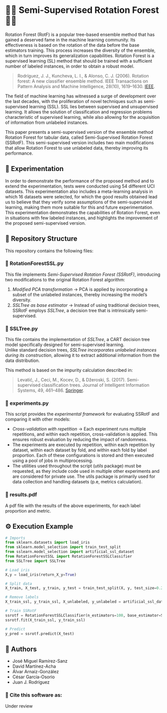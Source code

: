# 🌳👀 Semi-Supervised Rotation Forest 🌳👀
 
Rotation Forest (RotF) is a popular tree-based ensemble method that has gained a deserved fame in the machine learning community. Its effectiveness is based on the rotation of the data before the base estimators training. This process increases the diversity of the ensemble, which in turn improves its generalization capabilities. Rotation Forest is a supervised learning (SL) method that should be trained with a sufficient number of labeled instances, in order to obtain a robust model.
 
> Rodríguez, J. J., Kuncheva, L. I., & Alonso, C. J. (2006). Rotation forest: A new classifier ensemble method. IEEE Transactions on Pattern Analysis and Machine Intelligence, 28(10), 1619–1630. [IEEE](https://doi.org/10.1109/TPAMI.2006.211).
 
The field of machine learning has witnessed a surge of development over the last decades, with the proliferation of novel techniques such as semi-supervised learning (SSL). SSL lies between supervised and unsupervised learning. It allows the solution of classification and regression problems characteristic of supervised learning, while also allowing for the acquisition of information from unlabeled instances.  
 
This paper presents a semi-supervised version of the ensemble method Rotation Forest for tabular data, called Semi-Supervised Rotation Forest (SSRotF). This semi-supervised version includes two main modifications that allow Rotation Forest to use unlabeled data, thereby improving its performance.  
 
## 🔬 Experimentation  
 
In order to demonstrate the performance of the proposed method and to extend the experimentation, tests were conducted using 54 different UCI datasets. This experimentation also includes a meta-learning analysis in which 16 datasets were selected, for which the good results obtained lead us to believe that they verify some assumptions of the semi-supervised learning, making them more suitable for this and future experimentation. This experimentation demonstrates the capabilities of Rotation Forest, even in situations with few labeled instances, and highlights the improvement of the proposed semi-supervised version.  
 
## 📂 Repository Structure  
 
This repository contains the following files:  
 
### 🔹 RotationForestSSL.py  
This file implements *Semi-Supervised Rotation Forest (SSRotF)*, introducing two modifications to the original Rotation Forest algorithm:
1. *Modified PCA transformation* → PCA is applied by incorporating a subset of the unlabeled instances, thereby increasing the model’s diversity.  
2. *SSLTree as base estimator* → Instead of using traditional decision trees, SSRotF employs *SSLTree*, a decision tree that is intrinsically semi-supervised.  
 
### 🔹 SSLTree.py  
This file contains the implementation of *SSLTree*, a CART decision tree model specifically designed for semi-supervised learning.  
Unlike standard decision trees, *SSLTree incorporates unlabeled instances during its construction*, allowing it to extract additional information from the data distribution.
 
This method is based on the impurity calculation described in:
> Levatić, J., Ceci, M., Kocev, D., & Džeroski, S. (2017). Semi-supervised classification trees. Journal of Intelligent Information Systems, 49, 461–486. [Springer](https://doi.org/10.1007/s10844-017-0457-4).  
 
### 🔹 experiments.py  
This script provides the *experimental framework* for evaluating SSRotF and comparing it with other models:
 
- *Cross-validation with repetition* → Each experiment runs multiple repetitions, and within each repetition, cross-validation is applied. This ensures robust evaluation by reducing the impact of randomness. 
- The experiments are executed by repetition, within each repetition by dataset, within each dataset by fold, and within each fold by label proportion. Each of these configurations is stored and then executed using a pool of jobs in multiprocessing.
- The utilities used throughout the script (*utils* package) must be requested, as they include code used in multiple other experiments and are considered for private use. The utils package is primarily used for data collection and handling datasets (p.e, metrics calculation).

### 🔹 results.pdf  
A pdf file with the results of the above experiments, for each label proportion and metric.

## ⚙️ Execution Example
```Python
# Imports
from sklearn.datasets import load_iris
from sklearn.model_selection import train_test_split
from sslearn.model_selection import artificial_ssl_dataset
from RotationForestSSL import RotationForestSSLClassifier
from SSLTree import SSLTree

# Load iris
X,y = load_iris(return_X_y=True)

# Split data
X_train, X_test, y_train, y_test = train_test_split(X, y, test_size=0.2)

# Remove labels
X_train_ssl, y_train_ssl, X_unlabeled, y_unlabeled = artificial_ssl_dataset(X_train, y_train, 0.1)

# Train SSRotF
ssrotf = RotationForestSSLClassifier(n_estimators=100, base_estimator=SSLTree(max_depth=100, w=0.85, max_features="sqrt"))
ssrotf.fit(X_train_ssl, y_train_ssl)

# Predict
y_pred = ssrotf.predict(X_test)
```
 
## 👥 Authors  
 
- José Miguel Ramírez-Sanz  
- David Martínez-Acha  
- Álvar Arnaiz-González  
- César García-Osorio  
- Juan J. Rodríguez  
 
### 📌 Cite this software as:  
Under review
